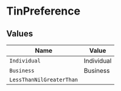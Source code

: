 # TinPreference


## Values

| Name                     | Value                    |
| ------------------------ | ------------------------ |
| `Individual`             | Individual               |
| `Business`               | Business                 |
| `LessThanNilGreaterThan` | <nil>                    |